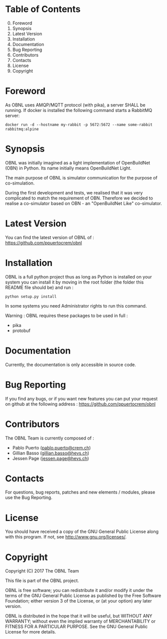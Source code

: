 Table of Contents
===
 0. Foreword
 1. Synopsis
 2. Latest Version
 3. Installation
 4. Documentation
 5. Bug Reporting
 6. Contributors
 7. Contacts
 8. License
 9. Copyright

Foreword
===

As OBNL uses AMQP/MQTT protocol (with pika), a server SHALL be running. If docker is 
installed the following command starts a RabbitMQ server:  

    docker run -d --hostname my-rabbit -p 5672:5672 --name some-rabbit rabbitmq:alpine

Synopsis
===
OBNL was initially imagined as a light implementation of OpenBuildNet (OBN) in Python.
Its name initially means OpenBuildNet Light.

The main purpose of OBNL is simulator communication for the purpose of co-simulation.

During the first development and tests, we realised that it was very complicated
to match the requirement of OBN. Therefore we decided to realise a co-simulator based on
OBN - an "OpenBuildNet Like" co-simulator.

Latest Version
===
You can find the latest version of OBNL of :
    https://github.com/ppuertocrem/obnl


Installation
===
OBNL is a full python project thus as long as Python is installed on your
system you can install it by moving in the root folder (the folder this README
file should be) and run :

    python setup.py install
    
In some systems you need Administrator rights to run this command.

Warning : OBNL requires these packages to be used in full :

 * pika
 * protobuf


Documentation
===
Currently, the documentation is only accessible in source code.


Bug Reporting
===
If you find any bugs, or if you want new features you can put your request on
github at the following address :
    https://github.com/ppuertocrem/obnl


Contributors
===

The OBNL Team is currently composed of :

 * Pablo Puerto (pablo.puerto@crem.ch)
 * Gillian Basso (gillian.basso@hevs.ch)
 * Jessen Page (jessen.page@hevs.ch)


Contacts
===
For questions, bug reports, patches and new elements / modules, please use the Bug Reporting.


License
===
You should have received a copy of the GNU General Public License along with
this program.
If not, see <http://www.gnu.org/licenses/>.


Copyright
===
Copyright (C) 2017 The OBNL Team

This file is part of the OBNL project.

OBNL is free software; you can redistribute it and/or modify it
under the terms of the GNU General Public License as published by the Free
Software Foundation; either version 3 of the License, or (at your option) any
later version.

OBNL is distributed in the hope that it will be useful, but
WITHOUT ANY WARRANTY; without even the implied warranty of MERCHANTABILITY or
FITNESS FOR A PARTICULAR PURPOSE.
See the GNU General Public License for more details.
